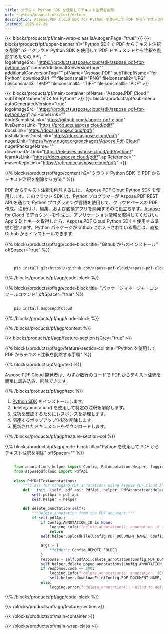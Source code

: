 ```yaml
---
title: クラウド Python SDK を使用してテキスト注釈を削除
url: /python/annotations/text/delete
description: Aspose.PDF Cloud SDK for Python を使用して PDF からテキスト注釈を削除します。
lastmod: 2025-07-20
---
```


{{< blocks/products/pf/main-wrap-class isAutogenPage="true">}}
{{< blocks/products/pf/upper-banner h1="Python SDK で PDF からテキスト注釈を削除" h2="クラウド Python SDK を使用して PDF ドキュメントから注釈を削除するための API。" logoImageSrc="https://products.aspose.cloud/sdk/aspose_pdf-for-python.svg" sourceAdditionalConversionTag="" additionalConversionTag="" pfName="Aspose.PDF" subTitlepfName="for Python" downloadUrl="" fileiconsmall1="PNG" fileiconsmall2="JPG" fileiconsmall3="BMP" fileiconsmall4="TIFF" fileiconsmall5="PDF" >}}

{{< blocks/products/pf/main-container pfName="Aspose.PDF Cloud " subTitlepfName="SDK for Python" >}}
{{< blocks/products/pf/sub-menu autoGeneratedVersion="true" logoImageSrc="https://products.aspose.cloud/sdk/aspose_pdf-for-python.svg" apiHomeLink="" codeSamplesLink="https://github.com/aspose-pdf-cloud" liveDemosLink="https://products.aspose.cloud/pdf/" docsLink="https://docs.aspose.cloud/pdf/" installationsDocsLink="https://docs.aspose.cloud/pdf/" nugetLink="https://www.nuget.org/packages/Aspose.Pdf-Cloud" nugetPackageName="" downloadAsLink="https://releases.aspose.cloud/pdf/python/" learnAsLink="https://docs.aspose.cloud/pdf/" apiReference="" mavenRepoLink="https://reference.aspose.cloud/pdf/" >}}

{{% blocks/products/pf/agp/content h2="クラウド Python SDK で PDF からテキスト注釈を削除する方法 " %}}

PDF からテキスト注釈を削除するには、
[Aspose.PDF Cloud Python SDK](https://products.aspose.cloud/pdf/python/) を使用します。このクラウド SDK は、Python プログラマーが Aspose.PDF REST API を通じて Python プログラミング言語を使用して、クラウドベースの PDF 作成、注釈付け、編集、および変換アプリを開発するのに役立ちます。[Aspose for Cloud](https://dashboard.aspose.cloud/#/apps) でアカウントを作成し、アプリケーション情報を取得してください。App SID とキーを取得したら、Aspose.PDF Cloud Python SDK を使用する準備が整います。Python パッケージが Github にホストされている場合は、直接 Github からインストールできます:

{{% blocks/products/pf/agp/code-block title="Github からのインストール" offSpacer="true" %}}

```bash

     
    pip install git+https://github.com/aspose-pdf-cloud/aspose-pdf-cloud-python.git


```

{{% /blocks/products/pf/agp/code-block %}}

{{% blocks/products/pf/agp/code-block title="パッケージマネージャーコンソールコマンド" offSpacer="true" %}}

```bash
     
    pip install asposepdfcloud

```

{{% /blocks/products/pf/agp/code-block %}}

{{% /blocks/products/pf/agp/content %}}

{{< blocks/products/pf/agp/feature-section isGrey="true" >}}

{{% blocks/products/pf/agp/feature-section-col title="Python を使用して PDF からテキスト注釈を削除する手順" %}}

{{% blocks/products/pf/agp/text %}}

Aspose.PDF Cloud 開発者は、わずか数行のコードで PDF からテキスト注釈を簡単に読み込み、削除できます。

{{% /blocks/products/pf/agp/text %}}

1. [Python SDK](https://pypi.org/project/asposepdfcloud/) をインストールします。
1. delete_annotation() を使用して特定の注釈を削除します。
1. 成功を確認するためにレスポンスを処理します。
1. 関連するポップアップ注釈を削除します。
1. 更新されたドキュメントをダウンロードします。

{{% /blocks/products/pf/agp/feature-section-col %}}

{{% blocks/products/pf/agp/code-block title="Python を使用して PDF からテキスト注釈を削除" offSpacer="" %}}

```python

    from annotations_helper import Config, PdfAnnotationsHelper, logging
    from asposepdfcloud import PdfApi

    class PdfDalTextAnnotations:
        """Class for managing PDF annotations using Aspose PDF Cloud API."""
        def __init__(self, pdf_api: PdfApi, helper: PdfAnnotationsHelper):
            self.pdfApi = pdf_api
            self.helper = helper

        def delete_annotation(self):
            """Delete annotation from the PDF document."""
            if self.pdfApi:
                if Config.ANNOTATION_ID is None:
                    logging.info(f"delete_annotation(): annotation id not defined!")
                    return
                self.helper.uploadFile(Config.PDF_DOCUMENT_NAME, Config.LOCAL_FOLDER, Config.REMOTE_FOLDER)

                args = {
                    "folder": Config.REMOTE_FOLDER
                }
                response = self.pdfApi.delete_annotation(Config.PDF_DOCUMENT_NAME, Config.ANNOTATION_ID, **args)
                self.helper.delete_popup_annotations(Config.ANNOTATION_ID)
                if response.code == 200:
                    logging.info(f"delete_annotation(): annotation '{Config.ANNOTATION_ID}' deleted from the document '{Config.PDF_DOCUMENT_NAME}'.")
                    self.helper.downloadFile(Config.PDF_DOCUMENT_NAME, Config.LOCAL_RESULT_DOCUMENT_NAME, Config.LOCAL_FOLDER, Config.REMOTE_FOLDER, "del_annotation_")
                else:
                    logging.error(f"delete_annotation(): Failed to delete annotation from the document. Response code: {response.code}")
```

{{% /blocks/products/pf/agp/code-block %}}

{{< /blocks/products/pf/agp/feature-section >}}

{{< /blocks/products/pf/main-container >}}

{{< /blocks/products/pf/main-wrap-class >}}
